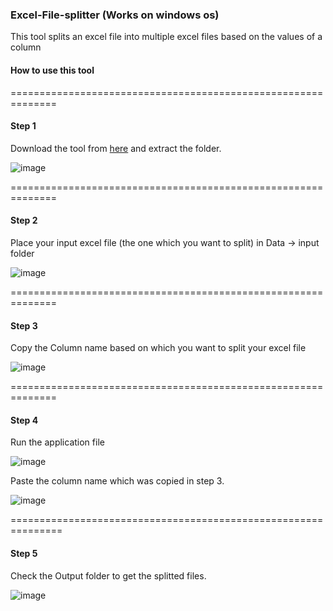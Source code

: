 ### Excel-File-splitter (Works on windows os)
This tool splits an excel file into multiple excel files based on the values of a column


#### How to use this tool
==============================================================
#### Step 1
Download the tool from [here](https://drive.google.com/file/d/1yUtx_Ek7m0YkpS4465rZUHqLvt-wiG7r/view?usp=sharing)
and extract the folder. 


![image](https://user-images.githubusercontent.com/24988992/127737931-c1c04870-2c18-4e8e-9115-c585b87ee58d.png)

==============================================================
#### Step 2 
Place your input excel file (the one which you want to split) in Data -> input folder 

![image](https://user-images.githubusercontent.com/24988992/127737973-6a1abf79-5476-4ae2-8038-491234b7981f.png)

==============================================================
#### Step 3
Copy the Column name based on which you want to split your excel file 

![image](https://user-images.githubusercontent.com/24988992/127738193-620b7628-7787-4a76-9020-02f192d06b7b.png)

==============================================================
#### Step 4
Run the application file 

![image](https://user-images.githubusercontent.com/24988992/127738262-97cd5835-0c89-4b7b-b424-e1cebe443119.png)

Paste the column name which was copied in step 3.

![image](https://user-images.githubusercontent.com/24988992/127738354-0478bce9-be3d-4909-af46-6faf8942a647.png)

===============================================================
#### Step 5 
Check the Output folder to get the splitted files. 

![image](https://user-images.githubusercontent.com/24988992/127738380-50b48eb1-adc8-4dbb-bebc-14a839962b46.png)

